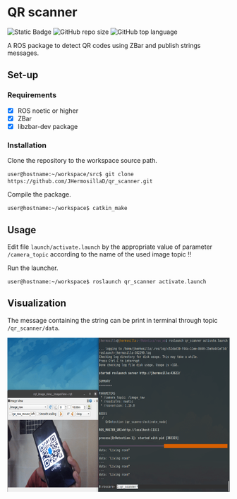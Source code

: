 # QR scanner

![Static Badge](https://img.shields.io/badge/ros%20-%20noetic%20-blue) ![GitHub repo size](https://img.shields.io/github/repo-size/jhermosillad/qr_scanner)
 ![GitHub top language](https://img.shields.io/github/languages/top/jhermosillad/qr_scanner) 

A ROS package to detect QR codes using ZBar and publish strings messages.

## Set-up
### Requirements
- [x] ROS noetic or higher
- [x] ZBar
- [x] libzbar-dev package
### Installation
Clone the repository to the workspace source path.
```
user@hostname:~/workspace/src$ git clone https://github.com/JHermosillaD/qr_scanner.git
```
Compile the package.
```
user@hostname:~/workspace$ catkin_make
```
## Usage
Edit file `launch/activate.launch` by the appropriate value of parameter `/camera_topic` according to the name of the used image topic :bangbang:

Run the launcher.
```
user@hostname:~/workspace$ roslaunch qr_scanner activate.launch
```
## Visualization
The message containing the string can be print in terminal through topic `/qr_scanner/data`.

<img width="700" height="350" src="/demo.png"> 

